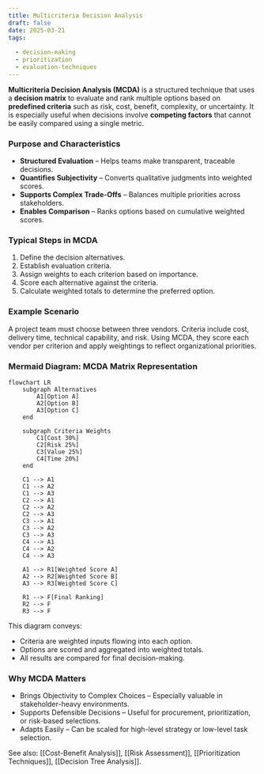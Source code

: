 ```yaml
---
title: Multicriteria Decision Analysis  
draft: false
date: 2025-03-21  
tags:  
    
  - decision-making  
  - prioritization  
  - evaluation-techniques  
---
```


**Multicriteria Decision Analysis (MCDA)** is a structured technique that uses a **decision matrix** to evaluate and rank multiple options based on **predefined criteria** such as risk, cost, benefit, complexity, or uncertainty. It is especially useful when decisions involve **competing factors** that cannot be easily compared using a single metric.

### **Purpose and Characteristics**
- **Structured Evaluation** – Helps teams make transparent, traceable decisions.
- **Quantifies Subjectivity** – Converts qualitative judgments into weighted scores.
- **Supports Complex Trade-Offs** – Balances multiple priorities across stakeholders.
- **Enables Comparison** – Ranks options based on cumulative weighted scores.

### **Typical Steps in MCDA**
1. Define the decision alternatives.
2. Establish evaluation criteria.
3. Assign weights to each criterion based on importance.
4. Score each alternative against the criteria.
5. Calculate weighted totals to determine the preferred option.

### **Example Scenario**
A project team must choose between three vendors. Criteria include cost, delivery time, technical capability, and risk. Using MCDA, they score each vendor per criterion and apply weightings to reflect organizational priorities.

### **Mermaid Diagram: MCDA Matrix Representation**

```mermaid
flowchart LR
    subgraph Alternatives
        A1[Option A]
        A2[Option B]
        A3[Option C]
    end

    subgraph Criteria Weights
        C1[Cost 30%]
        C2[Risk 25%]
        C3[Value 25%]
        C4[Time 20%]
    end

    C1 --> A1
    C1 --> A2
    C1 --> A3
    C2 --> A1
    C2 --> A2
    C2 --> A3
    C3 --> A1
    C3 --> A2
    C3 --> A3
    C4 --> A1
    C4 --> A2
    C4 --> A3

    A1 --> R1[Weighted Score A]
    A2 --> R2[Weighted Score B]
    A3 --> R3[Weighted Score C]

    R1 --> F[Final Ranking]
    R2 --> F
    R3 --> F
```

This diagram conveys:

- Criteria are weighted inputs flowing into each option.
- Options are scored and aggregated into weighted totals.
- All results are compared for final decision-making.

### Why MCDA Matters

- Brings Objectivity to Complex Choices – Especially valuable in stakeholder-heavy environments.
- Supports Defensible Decisions – Useful for procurement, prioritization, or risk-based selections.
- Adapts Easily – Can be scaled for high-level strategy or low-level task selection.

See also: [[Cost-Benefit Analysis]], [[Risk Assessment]], [[Prioritization Techniques]], [[Decision Tree Analysis]]. 